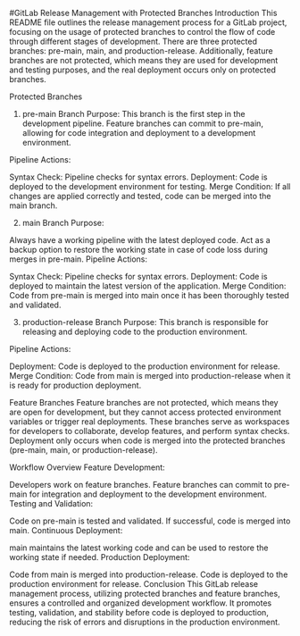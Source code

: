 #GitLab Release Management with Protected Branches
Introduction
This README file outlines the release management process for a GitLab project, focusing on the usage of protected branches to control the flow of code through different stages of development. There are three protected branches: pre-main, main, and production-release. Additionally, feature branches are not protected, which means they are used for development and testing purposes, and the real deployment occurs only on protected branches.

Protected Branches
1. pre-main Branch
Purpose: This branch is the first step in the development pipeline. Feature branches can commit to pre-main, allowing for code integration and deployment to a development environment.

Pipeline Actions:

Syntax Check: Pipeline checks for syntax errors.
Deployment: Code is deployed to the development environment for testing.
Merge Condition: If all changes are applied correctly and tested, code can be merged into the main branch.

2. main Branch
Purpose:

Always have a working pipeline with the latest deployed code.
Act as a backup option to restore the working state in case of code loss during merges in pre-main.
Pipeline Actions:

Syntax Check: Pipeline checks for syntax errors.
Deployment: Code is deployed to maintain the latest version of the application.
Merge Condition: Code from pre-main is merged into main once it has been thoroughly tested and validated.

3. production-release Branch
Purpose: This branch is responsible for releasing and deploying code to the production environment.

Pipeline Actions:

Deployment: Code is deployed to the production environment for release.
Merge Condition: Code from main is merged into production-release when it is ready for production deployment.

Feature Branches
Feature branches are not protected, which means they are open for development, but they cannot access protected environment variables or trigger real deployments. These branches serve as workspaces for developers to collaborate, develop features, and perform syntax checks. Deployment only occurs when code is merged into the protected branches (pre-main, main, or production-release).

Workflow Overview
Feature Development:

Developers work on feature branches.
Feature branches can commit to pre-main for integration and deployment to the development environment.
Testing and Validation:

Code on pre-main is tested and validated.
If successful, code is merged into main.
Continuous Deployment:

main maintains the latest working code and can be used to restore the working state if needed.
Production Deployment:

Code from main is merged into production-release.
Code is deployed to the production environment for release.
Conclusion
This GitLab release management process, utilizing protected branches and feature branches, ensures a controlled and organized development workflow. It promotes testing, validation, and stability before code is deployed to production, reducing the risk of errors and disruptions in the production environment.
